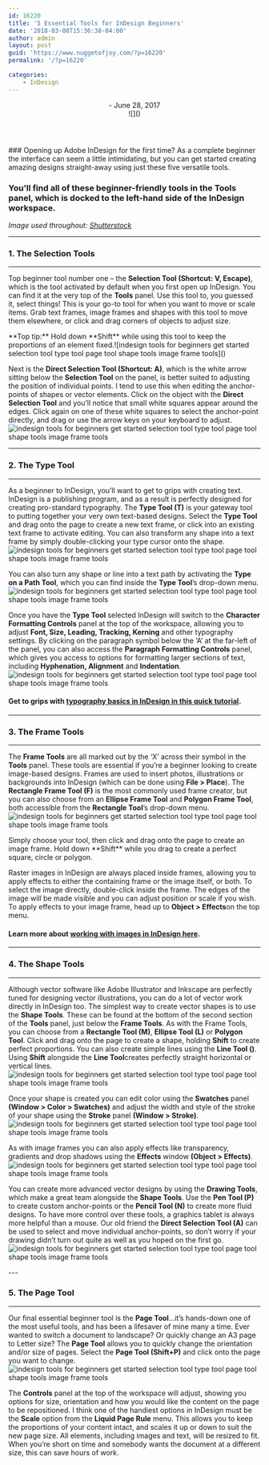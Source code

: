 ```yaml
---
id: 16220
title: '5 Essential Tools for InDesign Beginners'
date: '2018-03-08T15:36:38-04:00'
author: admin
layout: post
guid: 'https://www.nuggetofjoy.com/?p=16220'
permalink: '/?p=16220'

categories:
    - InDesign
---
```


<header class="post-image"><div class="fimg-wrapper fimg-cl"><div class="featured-image"><div class="fimg-inner"><div class="vm-wrapper"><div class="vm-middle">- June 28, 2017

</div></div><div class="backstretch">![]()</div></div></div></div></header><section class="post-content">### Opening up Adobe InDesign for the first time? As a complete beginner the interface can seem a little intimidating, but you can get started creating amazing designs straight-away using just these five versatile tools.

### You’ll find all of these beginner-friendly tools in the Tools panel, which is docked to the left-hand side of the InDesign workspace.

*Image used throughout: [Shutterstock](https://www.shutterstock.com/image-vector/flat-design-vector-illustration-modern-creative-232711183)*

---

### **1.** The Selection Tools

---

Top beginner tool number one – the **Selection Tool (Shortcut: V, Escape)**, which is the tool activated by default when you first open up InDesign. You can find it at the very top of the **Tools** panel. Use this tool to, you guessed it, select things! This is your go-to tool for when you want to move or scale items. Grab text frames, image frames and shapes with this tool to move them elsewhere, or click and drag corners of objects to adjust size.

<div class="code-block code-block-3"></div>**Top tip:** Hold down **Shift** while using this tool to keep the proportions of an element fixed.![indesign tools for beginners get started selection tool type tool page tool shape tools image frame tools]()

Next is the **Direct Selection Tool (Shortcut: A)**, which is the white arrow sitting below the **Selection Tool** on the panel, is better suited to adjusting the position of individual points. I tend to use this when editing the anchor-points of shapes or vector elements. Click on the object with the **Direct Selection Tool** and you’ll notice that small white squares appear around the edges. Click again on one of these white squares to select the anchor-point directly, and drag or use the arrow keys on your keyboard to adjust.![indesign tools for beginners get started selection tool type tool page tool shape tools image frame tools]()

---

### **2.** The Type Tool

---

As a beginner to InDesign, you’ll want to get to grips with creating text. InDesign is a publishing program, and as a result is perfectly designed for creating pro-standard typography. The **Type Tool (T)** is your gateway tool to putting together your very own text-based designs. Select the **Type Tool** and drag onto the page to create a new text frame, or click into an existing text frame to activate editing. You can also transform any shape into a text frame by simply double-clicking your type cursor onto the shape.![indesign tools for beginners get started selection tool type tool page tool shape tools image frame tools]()

You can also turn any shape or line into a text path by activating the **Type on a Path Tool**, which you can find inside the **Type Tool**’s drop-down menu.![indesign tools for beginners get started selection tool type tool page tool shape tools image frame tools]()

Once you have the **Type Tool** selected InDesign will switch to the **Character Formatting Controls** panel at the top of the workspace, allowing you to adjust **Font, Size, Leading, Tracking, Kerning** and other typography settings. By clicking on the paragraph symbol below the ‘A’ at the far-left of the panel, you can also access the **Paragraph Formatting Controls** panel, which gives you access to options for formatting larger sections of text, including **Hyphenation, Alignment** and **Indentation**.![indesign tools for beginners get started selection tool type tool page tool shape tools image frame tools]()

#### Get to grips with [typography basics in InDesign in this quick tutorial](http://www.indesignskills.com/tutorials/how-to-format-text-1/).

---

### **3.** The Frame Tools

---

The **Frame Tools** are all marked out by the ‘X’ across their symbol in the **Tools** panel. These tools are essential if you’re a beginner looking to create image-based designs. Frames are used to insert photos, illustrations or backgrounds into InDesign (which can be done using **File &gt; Place**). The **Rectangle Frame Tool (F)** is the most commonly used frame creator, but you can also choose from an **Ellipse Frame Tool** and **Polygon Frame Tool**, both accessible from the **Rectangle Tool**’s drop-down menu.![indesign tools for beginners get started selection tool type tool page tool shape tools image frame tools]()

<div class="code-block code-block-2"></div>Simply choose your tool, then click and drag onto the page to create an image frame. Hold down **Shift** while you drag to create a perfect square, circle or polygon.

Raster images in InDesign are always placed inside frames, allowing you to apply effects to either the containing frame or the image itself, or both. To select the image directly, double-click inside the frame. The edges of the image will be made visible and you can adjust position or scale if you wish. To apply effects to your image frame, head up to **Object &gt; Effects**on the top menu.

#### Learn more about [working with images in InDesign here](http://www.indesignskills.com/skills/place-and-link-images-indesign/).

---

### **4.** The Shape Tools

---

Although vector software like Adobe Illustrator and Inkscape are perfectly tuned for designing vector illustrations, you can do a lot of vector work directly in InDesign too. The simplest way to create vector shapes is to use the **Shape Tools**. These can be found at the bottom of the second section of the **Tools** panel, just below the **Frame Tools**. As with the Frame Tools, you can choose from a **Rectangle Tool (M)**, **Ellipse Tool (L)** or **Polygon Tool**. Click and drag onto the page to create a shape, holding **Shift** to create perfect proportions. You can also create simple lines using the **Line Tool ()**. Using **Shift** alongside the **Line Tool**creates perfectly straight horizontal or vertical lines.![indesign tools for beginners get started selection tool type tool page tool shape tools image frame tools]()

Once your shape is created you can edit color using the **Swatches** panel **(Window &gt; Color &gt; Swatches)** and adjust the width and style of the stroke of your shape using the **Stroke** panel **(Window &gt; Stroke)**.![indesign tools for beginners get started selection tool type tool page tool shape tools image frame tools]()

As with image frames you can also apply effects like transparency, gradients and drop shadows using the **Effects** window<span class="Apple-converted-space"> </span>**(Object &gt; Effects)**.![indesign tools for beginners get started selection tool type tool page tool shape tools image frame tools]()

You can create more advanced vector designs by using the **Drawing Tools**, which make a great team alongside the **Shape Tools**. Use the **Pen Tool (P)** to create custom anchor-points or the **Pencil Tool (N)** to create more fluid designs. To have more control over these tools, a graphics tablet is always more helpful than a mouse. Our old friend the **Direct Selection Tool (A)** can be used to select and move individual anchor-points, so don’t worry if your drawing didn’t turn out quite as well as you hoped on the first go.![indesign tools for beginners get started selection tool type tool page tool shape tools image frame tools](https://image-control-storage.s3.amazonaws.com/blog-images/2018/03/08153824/4.13.jpg)

<div class="code-block code-block-4"></div>---

### **5.** The Page Tool

---

Our final essential beginner tool is the **Page Tool**…it’s hands-down one of the most useful tools, and has been a lifesaver of mine many a time. Ever wanted to switch a document to landscape? Or quickly change an A3 page to Letter size? The **Page Tool** allows you to quickly change the orientation and/or size of pages. Select the **Page Tool (Shift+P)** and click onto the page you want to change.![indesign tools for beginners get started selection tool type tool page tool shape tools image frame tools](https://image-control-storage.s3.amazonaws.com/blog-images/2018/03/08153826/5-1.jpg)

The **Controls** panel at the top of the workspace will adjust, showing you options for size, orientation and how you would like the content on the page to be repositioned. I think one of the handiest options in InDesign must be the **Scale** option from the **Liquid Page Rule** menu. This allows you to keep the proportions of your content intact, and scales it up or down to suit the new page size. All elements, including images and text, will be resized to fit. When you’re short on time and somebody wants the document at a different size, this can save hours of work.

</section>